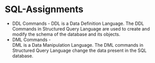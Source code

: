 # SQL-Assignments
* DDL Commands - 
DDL is a Data Definition Language.
The DDL Commands in Structured Query Language are used to create and modify the schema of the database and its objects. 
* DML Commands -  
DML is a Data Manipulation Language.
The DML commands in Structured Query Language change the data present in the SQL database.

